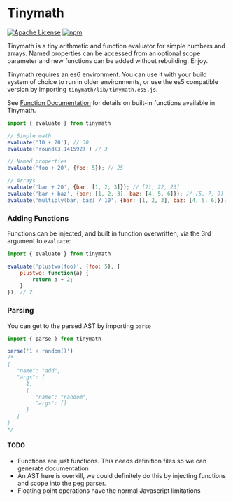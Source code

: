 # Tinymath

[![Apache License](https://img.shields.io/badge/license-apache_2.0-a9215a.svg)](https://raw.githubusercontent.com/elastic/tinymath/master/LICENSE)
[![npm](https://img.shields.io/npm/v/tinymath.svg)](https://www.npmjs.com/package/tinymath)

Tinymath is a tiny arithmetic and function evaluator for simple numbers and arrays. Named properties can be accessed from an optional scope parameter and new functions can be added without rebuilding. Enjoy.

Tinymath requires an es6 environment. You can use it with your build system of choice to run in older environments, or use the es5 compatible version by importing `tinymath/lib/tinymath.es5.js`.

See [Function Documentation](/docs/functions.md) for details on built-in functions available in Tinymath.

```javascript
import { evaluate } from tinymath

// Simple math
evaluate('10 + 20'); // 30
evaluate('round(3.141592)') // 3

// Named properties
evaluate('foo + 20', {foo: 5}); // 25

// Arrays
evaluate('bar + 20', {bar: [1, 2, 3]}); // [21, 22, 23]
evaluate('bar + baz', {bar: [1, 2, 3], baz: [4, 5, 6]}); // [5, 7, 9]
evaluate('multiply(bar, baz) / 10', {bar: [1, 2, 3], baz: [4, 5, 6]}); // [0.4, 1, 1.8]
```

### Adding Functions

Functions can be injected, and built in function overwritten, via the 3rd argument to `evaluate`:

```javascript
import { evaluate } from tinymath

evaluate('plustwo(foo)', {foo: 5}, {
    plustwo: function(a) {
        return a + 2;
    }
}); // 7
```

### Parsing

You can get to the parsed AST by importing `parse`

```javascript
import { parse } from tinymath

parse('1 + random()')
/*
{
   "name": "add",
   "args": [
      1,
      {
         "name": "random",
         "args": []
      }
   ]
}
*/
```

#### TODO

* Functions are just functions. This needs definition files so we can generate documentation
* An AST here is overkill, we could definitely do this by injecting functions and scope into the peg parser.
* Floating point operations have the normal Javascript limitations
